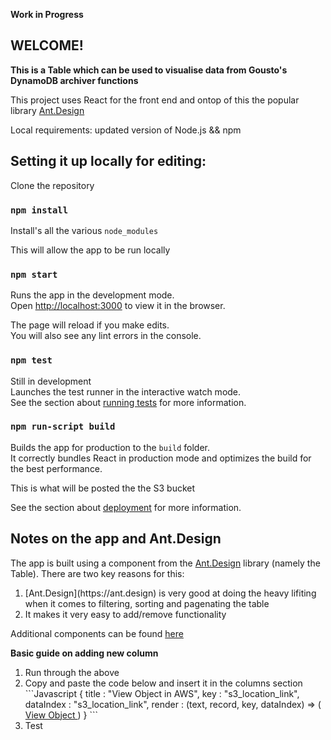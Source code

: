 **Work in Progress**

## WELCOME!

**This is a Table which can be used to visualise data from Gousto's DynamoDB archiver functions**

This project uses React for the front end and ontop of this the popular library [Ant.Design](https://ant.design)<br />

Local requirements: updated version of Node.js && npm<br />

## Setting it up locally for editing:

Clone the repository<br /> 

### `npm install`

Install's all the various `node_modules`<br />

This will allow the app to be run locally

### `npm start`

Runs the app in the development mode.<br />
Open [http://localhost:3000](http://localhost:3000) to view it in the browser.

The page will reload if you make edits.<br />
You will also see any lint errors in the console.

### `npm test`

Still in development<br />
Launches the test runner in the interactive watch mode.<br />
See the section about [running tests](https://facebook.github.io/create-react-app/docs/running-tests) for more information.

### `npm run-script build`

Builds the app for production to the `build` folder.<br />
It correctly bundles React in production mode and optimizes the build for the best performance.

This is what will be posted the the S3 bucket<br />

See the section about [deployment](https://facebook.github.io/create-react-app/docs/deployment) for more information.

## Notes on the app and Ant.Design

The app is built using a component from the [Ant.Design](https://ant.design) library (namely the Table). There are two key reasons for this:<br/>
<ol>
<li>[Ant.Design](https://ant.design) is very good at doing the heavy lifiting when it comes to filtering, sorting and pagenating the table</li> 
<li>It makes it very easy to add/remove functionality</li> 
</ol>

Additional components can be found [here](https://ant.design/components/table/)

**Basic guide on adding new column**

<ol>
<li>Run through the above</li> 
<li>Copy and paste the code below and insert it in the columns section</li> 
```Javascript
{
				title     : "View Object in AWS",
				key       : "s3_location_link",
				dataIndex : "s3_location_link",
				render    : (text, record, key, dataIndex) => (
					<span>
						<a href={record.s3_location_link} rel="noopener noreferrer" target="_blank ">
							View Object
						</a>
					</span>
				)
			}
```
  <li> Test</li>
            
</ol>


